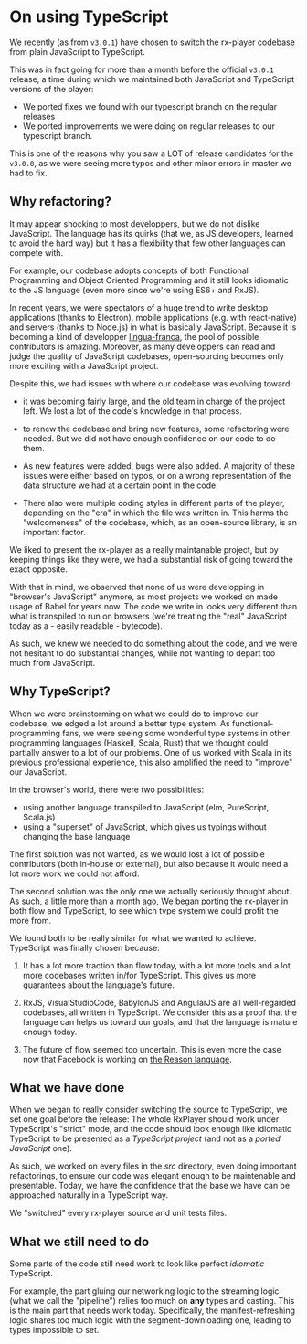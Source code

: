 # On using TypeScript ##########################################################

We recently (as from ``v3.0.1``) have chosen to switch the rx-player codebase
from plain JavaScript to TypeScript.

This was in fact going for more than a month before the official ``v3.0.1``
release, a time during which we maintained both JavaScript and TypeScript
versions of the player:
  - We ported fixes we found with our typescript branch on the regular releases
  - We ported improvements we were doing on regular releases to our typescript
    branch.

This is one of the reasons why you saw a LOT of release candidates for the
``v3.0.0``, as we were seeing more typos and other minor errors in master we had
to fix.



## Why refactoring? ############################################################

It may appear shocking to most developpers, but we do not dislike JavaScript.
The language has its quirks (that we, as JS developers, learned to avoid the
hard way) but it has a flexibility that few other languages can compete with.

For example, our codebase adopts concepts of both Functional Programming and
Object Oriented Programming and it still looks idiomatic to the JS language
(even more since we're using ES6+ and RxJS).

In recent years, we were spectators of a huge trend to write desktop
applications (thanks to Electron), mobile applications (e.g. with react-native)
and servers (thanks to Node.js) in what is basically JavaScript. Because it is
becoming a kind of developper
[lingua-franca](https://en.wikipedia.org/wiki/Lingua_franca), the pool of
possible contributors is amazing. Moreover, as many developpers can read and
judge the quality of JavaScript codebases, open-sourcing becomes only more
exciting with a JavaScript project.

Despite this, we had issues with where our codebase was evolving toward:

  - it was becoming fairly large, and the old team in charge of the project
    left. We lost a lot of the code's knowledge in that process.

  - to renew the codebase and bring new features, some refactoring were
    needed. But we did not have enough confidence on our code to do them.

  - As new features were added, bugs were also added.
    A majority of these issues were either based on typos, or on a wrong
    representation of the data structure we had at a certain point in the code.

  - There also were multiple coding styles in different parts of the player,
    depending on the "era" in which the file was written in.
    This harms the "welcomeness" of the codebase, which, as an open-source
    library, is an important factor.


We liked to present the rx-player as a really maintanable project, but by
keeping things like they were, we had a substantial risk of going toward the
exact opposite.

With that in mind, we observed that none of us were developping in "browser's
JavaScript" anymore, as most projects we worked on made usage of Babel for
years now.
The code we write in looks very different than what is transpiled to run on
browsers (we're treating the "real" JavaScript today as a - easily
readable - bytecode).

As such, we knew we needed to do something about the code, and we were not
hesitant to do substantial changes, while not wanting to depart too much from
JavaScript.



## Why TypeScript? #############################################################

When we were brainstorming on what we could do to improve our codebase, we edged
a lot around a better type system. As functional-programming fans, we were
seeing some wonderful type systems in other programming languages (Haskell,
Scala, Rust) that we thought could partially answer to a lot of our problems.
One of us worked with Scala in its previous professional experience, this also
amplified the need to "improve" our JavaScript.

In the browser's world, there were two possibilities:
  - using another language transpiled to JavaScript (elm, PureScript, Scala.js)
  - using a "superset" of JavaScript, which gives us typings without changing
    the base language

The first solution was not wanted, as we would lost a lot of possible
contributors (both in-house or external), but also because it would need a lot
more work we could not afford.

The second solution was the only one we actually seriously thought about.
As such, a little more than a month ago, We began porting the rx-player in both
flow and TypeScript, to see which type system we could profit the more from.

We found both to be really similar for what we wanted to achieve. TypeScript
was finally chosen because:

  1. It has a lot more traction than flow today, with a lot more tools and a lot
     more codebases written in/for TypeScript. This gives us more guarantees
     about the language's future.

  2. RxJS, VisualStudioCode, BabylonJS and AngularJS are all well-regarded
     codebases, all written in TypeScript. We consider this as a proof that the
     language can helps us toward our goals, and that the language is mature
     enough today.

  3. The future of flow seemed too uncertain. This is even more the case now
     that Facebook is working on [the Reason
     language](https://reasonml.github.io/).



## What we have done ###########################################################

When we began to really consider switching the source to TypeScript, we set one
goal before the release: The whole RxPlayer should work under TypeScript's
"strict" mode, and the code should look enough like idiomatic TypeScript to be
presented as a _TypeScript project_ (and not as a _ported JavaScript_ one).

As such, we worked on every files in the _src_ directory, even doing important
refactorings, to ensure our code was elegant enough to be maintenable and
presentable.
Today, we have the confidence that the base we have can be approached naturally
in a TypeScript way.

We "switched" every rx-player source and unit tests files.



## What we still need to do ####################################################

Some parts of the code still need work to look like perfect _idiomatic_
TypeScript.

For example, the part gluing our networking logic to the streaming logic (what
we call the "pipeline") relies too much on __any__ types and casting.
This is the main part that needs work today. Specifically, the
manifest-refreshing logic shares too much logic with the segment-downloading
one, leading to types impossible to set.
